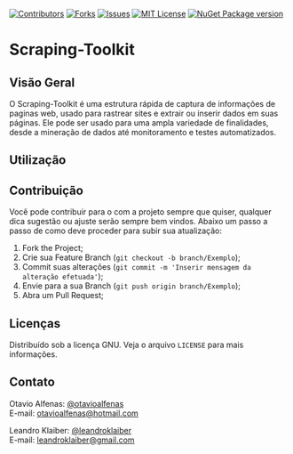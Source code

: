 
[![Contributors][contributors-shield]][contributors-url]
[![Forks][forks-shield]][forks-url]
[![Issues][issues-shield]][issues-url]
[![MIT License][license-shield]][license-url]
[![NuGet Package version](https://img.shields.io/nuget/v/OpenScraping.svg?style=flat-square)](https://www.nuget.org/packages/HtmlAgilityPack/1.11.23)

# Scraping-Toolkit

## Visão Geral 
O Scraping-Toolkit é uma estrutura rápida de captura de informações de paginas web, usado para rastrear sites e extrair ou inserir dados em suas páginas. Ele pode ser usado para uma ampla variedade de finalidades, desde a mineração de dados até monitoramento e testes automatizados.

## Utilização


## Contribuição

Você pode contribuir para o com a projeto sempre que quiser, qualquer dica sugestão ou ajuste serão sempre bem vindos.
Abaixo um passo a passo de como deve proceder para subir sua atualização:

1. Fork the Project;
2. Crie sua Feature Branch (`git checkout -b branch/Exemplo`);
3. Commit suas alterações (`git commit -m 'Inserir mensagem da alteração efetuada'`);
4. Envie para a sua Branch (`git push origin branch/Exemplo`);
5. Abra um Pull Request;

## Licenças

Distribuído sob a licença GNU. Veja o arquivo `LICENSE` para mais informações.

## Contato

Otavio Alfenas: [@otavioalfenas](https://br.linkedin.com/in/otavio-alfenas)<br/>
E-mail: otavioalfenas@hotmail.com<br/>

Leandro Klaiber: [@leandroklaiber](https://br.linkedin.com/in/leandroklaiber)<br/>
E-mail: leandroklaiber@gmail.com<br/>

[contributors-shield]: https://img.shields.io/github/contributors/otavioalfenas/Scraping-Toolkit.svg?style=flat-square
[contributors-url]: https://github.com/otavioalfenas/Scraping-Toolkit/graphs/contributors
[forks-shield]: https://img.shields.io/github/forks/otavioalfenas/Scraping-Toolkit.svg?style=flat-square
[forks-url]: https://https://github.com/otavioalfenas/Scraping-Toolkit/network/members
[issues-shield]: https://img.shields.io/github/issues/otavioalfenas/Scraping-Toolkit.svg?style=flat-square
[issues-url]: https://github.com/otavioalfenas/Scraping-Toolkit/issues
[license-shield]: https://img.shields.io/github/license/otavioalfenas/Scraping-Toolkit.svg?style=flat-square
[license-url]: https://github.com/otavioalfenas/Scraping-Toolkit/blob/master/LICENSE.txt
[linkedin-url]: https://br.linkedin.com/in/otavio-alfenas
[linkedin-url2]: https://br.linkedin.com/in/leandroklaiber